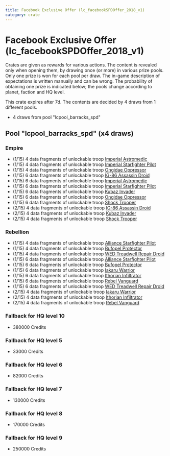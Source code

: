 ```yaml
---
title: Facebook Exclusive Offer (lc_facebookSPDOffer_2018_v1)
category: crate
---
```


# Facebook Exclusive Offer (lc_facebookSPDOffer_2018_v1)

Crates are given as rewards for various actions. The content is revealed only when opening them, by drawing once (or more) in various prize pools. Only one prize is won for each pool per draw. The in-game description of expectations is written manually and can be wrong. The probability of obtaining one prize is indicated below; the pools change according to planet, faction and HQ level.

This crate expires after 7d. The contents are decided by 4 draws from 1 different pools.
  * 4 draws from pool "lcpool_barracks_spd"

## Pool "lcpool_barracks_spd" (x4 draws)

### Empire

  * (1/15) 4 data fragments of unlockable troop [Imperial Astromedic](R5Medic)
  * (1/15) 4 data fragments of unlockable troop [Imperial Starfighter Pilot](TiePilot)
  * (1/15) 4 data fragments of unlockable troop [Ongidae Oppressor](ApeMan)
  * (1/15) 6 data fragments of unlockable troop [IG-86 Assassin Droid](IG86Droid)
  * (1/15) 6 data fragments of unlockable troop [Imperial Astromedic](R5Medic)
  * (1/15) 6 data fragments of unlockable troop [Imperial Starfighter Pilot](TiePilot)
  * (1/15) 6 data fragments of unlockable troop [Kubaz Invader](KubazInvader)
  * (1/15) 6 data fragments of unlockable troop [Ongidae Oppressor](ApeMan)
  * (1/15) 6 data fragments of unlockable troop [Shock Trooper](Shock)
  * (2/15) 4 data fragments of unlockable troop [IG-86 Assassin Droid](IG86Droid)
  * (2/15) 4 data fragments of unlockable troop [Kubaz Invader](KubazInvader)
  * (2/15) 4 data fragments of unlockable troop [Shock Trooper](Shock)

### Rebellion

  * (1/15) 4 data fragments of unlockable troop [Alliance Starfighter Pilot](XWingPilot)
  * (1/15) 4 data fragments of unlockable troop [Bufopel Protector](FurCoat)
  * (1/15) 4 data fragments of unlockable troop [WED Treadwell Repair Droid](Treadwell)
  * (1/15) 6 data fragments of unlockable troop [Alliance Starfighter Pilot](XWingPilot)
  * (1/15) 6 data fragments of unlockable troop [Bufopel Protector](FurCoat)
  * (1/15) 6 data fragments of unlockable troop [Iakaru Warrior](IakaruWarrior)
  * (1/15) 6 data fragments of unlockable troop [Ithorian Infiltrator](IthorianInfiltrator)
  * (1/15) 6 data fragments of unlockable troop [Rebel Vanguard](Vanguard)
  * (1/15) 6 data fragments of unlockable troop [WED Treadwell Repair Droid](Treadwell)
  * (2/15) 4 data fragments of unlockable troop [Iakaru Warrior](IakaruWarrior)
  * (2/15) 4 data fragments of unlockable troop [Ithorian Infiltrator](IthorianInfiltrator)
  * (2/15) 4 data fragments of unlockable troop [Rebel Vanguard](Vanguard)

### Fallback for HQ level 10

  * 380000 Credits

### Fallback for HQ level 5

  * 33000 Credits

### Fallback for HQ level 6

  * 82000 Credits

### Fallback for HQ level 7

  * 130000 Credits

### Fallback for HQ level 8

  * 170000 Credits

### Fallback for HQ level 9

  * 250000 Credits